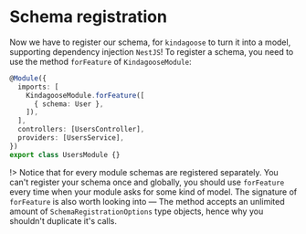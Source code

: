 # Schema registration

Now we have to register our schema, for `kindagoose` to turn it into a model, supporting dependency injection `NestJS`! To register a schema, you need to use the method `forFeature` of `KindagooseModule`:

```typescript
@Module({
  imports: [
    KindagooseModule.forFeature([
      { schema: User },
    ]),
  ],
  controllers: [UsersController],
  providers: [UsersService],
})
export class UsersModule {}
```

!> Notice that for every module schemas are registered separately. You can't register your schema once and globally, you should use `forFeature` every time when your module asks for some kind of model. The signature of `forFeature` is also worth looking into — The method accepts an unlimited amount of `SchemaRegistrationOptions` type objects, hence why you shouldn't duplicate it's calls.
